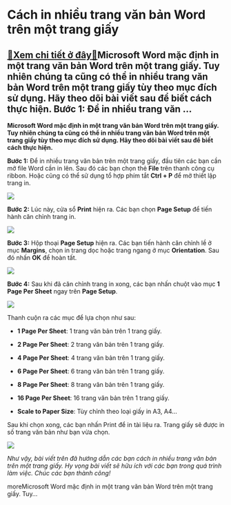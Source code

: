 Cách in nhiều trang văn bản Word trên một trang giấy
====================================================

[:gift:Xem chi tiết ở đây:gift:](https://hddtvn.com/cach-in-nhieu-trang-van-ban-word-tren-mot-trang-giay/)Microsoft Word mặc định in một trang văn bản Word trên một trang giấy. Tuy nhiên chúng ta cũng có thể in nhiều trang văn bản Word trên một trang giấy tùy theo mục đích sử dụng. Hãy theo dõi bài viết sau để biết cách thực hiện. Bước 1: Để in nhiều trang văn …
------------------------------------------------------------------------------------------------------------------------------------------------------------------------------------------------------------------------------------------------------------------

**Microsoft Word mặc định in một trang văn bản Word trên một trang giấy. Tuy nhiên chúng ta cũng có thể in nhiều trang văn bản Word trên một trang giấy tùy theo mục đích sử dụng. Hãy theo dõi bài viết sau để biết cách thực hiện.**


**Bước 1:** Để in nhiều trang văn bản trên một trang giấy, đầu tiên các bạn cần mở file Word cần in lên. Sau đó các bạn chọn thẻ **File** trên thanh công cụ ribbon. Hoặc cũng có thể sử dụng tổ hợp phím tắt **Ctrl + P** để mở thiết lập trang in.


![](https://hddtvn.com/wp-content/uploads/2021/01/vMZWA9w.png)


**Bước 2:** Lúc này, cửa sổ **Print** hiện ra. Các bạn chọn **Page Setup** để tiến hành căn chỉnh trang in.


![](https://hddtvn.com/wp-content/uploads/2021/01/10U8Gnd.png)


**Bước 3:** Hộp thoại **Page Setup** hiện ra. Các bạn tiến hành căn chỉnh lề ở mục **Margins**, chọn in trang dọc hoặc trang ngang ở mục **Orientation**. Sau đó nhấn **OK** để hoàn tất.


![](https://hddtvn.com/wp-content/uploads/2021/01/CmLIYrt.png)


**Bước 4:** Sau khi đã căn chỉnh trang in xong, các bạn nhấn chuột vào mục **1 Page Per Sheet** ngay trên **Page Setup**.


![](https://hddtvn.com/wp-content/uploads/2021/01/bIn94N4.png)


Thanh cuộn ra các mục để lựa chọn như sau:




* **1 Page Per Sheet**: 1 trang văn bản trên 1 trang giấy.

* **2 Page Per Sheet**: 2 trang văn bản trên 1 trang giấy.

* **4 Page Per Sheet**: 4 trang văn bản trên 1 trang giấy.

* **6 Page Per Sheet**: 6 trang văn bản trên 1 trang giấy.

* **8 Page Per Sheet**: 8 trang văn bản trên 1 trang giấy.

* **16 Page Per Sheet**: 16 trang văn bản trên 1 trang giấy.

* **Scale to Paper Size**: Tùy chỉnh theo loại giấy in A3, A4…



Sau khi chọn xong, các bạn nhấn Print để in tài liệu ra. Trang giấy sẽ được in số trang văn bản như bạn vừa chọn.


![](https://hddtvn.com/wp-content/uploads/2021/01/a4vPhEN.png)


*Như vậy, bài viết trên đã hướng dẫn các bạn cách in nhiều trang văn bản trên một trang giấy. Hy vọng bài viết sẽ hữu ích với các bạn trong quá trình làm việc. Chúc các bạn thành công!*


moreMicrosoft Word mặc định in một trang văn bản Word trên một trang giấy. Tuy…

